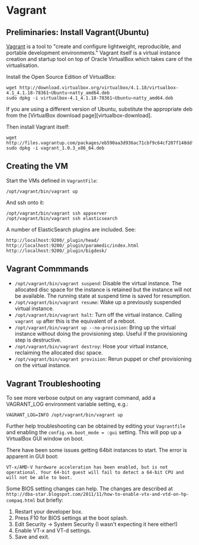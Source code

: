 Vagrant
=======

Preliminaries: Install Vagrant(Ubuntu)
--------------------------------------
[Vagrant][vagrant] is a tool to "create and configure lightweight, reproducible,
and portable development environments." Vagrant itself is a virtual instance
creation and startup tool on top of Oracle VirtualBox which takes care of the
virtualisation.

Install the Open Source Edition of VirtualBox:

    wget http://download.virtualbox.org/virtualbox/4.1.18/virtualbox-4.1_4.1.18-78361~Ubuntu~natty_amd64.deb
    sudo dpkg -i virtualbox-4.1_4.1.18-78361~Ubuntu~natty_amd64.deb

If you are using a different version of Ubuntu, substitute the appropriate
deb from the [VirtualBox download page][virtualbox-download].

Then install Vagrant itself:

    wget http://files.vagrantup.com/packages/eb590aa3d936ac71cbf9c64cf207f148ddfc000a/vagrant_1.0.3_x86_64.deb
    sudo dpkg -i vagrant_1.0.3_x86_64.deb


Creating the VM
---------------
Start the VMs defined in `VagrantFile`:

    /opt/vagrant/bin/vagrant up

And ssh onto it:

    /opt/vagrant/bin/vagrant ssh appserver
    /opt/vagrant/bin/vagrant ssh elasticsearch

A number of ElasticSearch plugins are included. See:

    http://localhost:9200/_plugin/head/
    http://localhost:9200/_plugin/paramedic/index.html
    http://localhost:9200/_plugin/bigdesk/


Vagrant Commmands
-----------------

* `/opt/vagrant/bin/vagrant suspend`: Disable the virtual instance. The
  allocated disc space for the instance is retained but the instance will not be
  available. The running state at suspend time is saved for resumption.
* `/opt/vagrant/bin/vagrant resume`: Wake up a previously suspended virtual
  instance.
* `/opt/vagrant/bin/vagrant halt`: Turn off the virtual instance. Calling
  `vagrant up` after this is the equivalent of a reboot.
* `/opt/vagrant/bin/vagrant up --no-provision`: Bring up the virtual instance
  without doing the provisioning step. Useful if the provisioning step is
  destructive.
* `/opt/vagrant/bin/vagrant destroy`: Hose your virtual instance, reclaiming the
  allocated disc space.
* `/opt/vagrant/bin/vagrant provision`: Rerun puppet or chef provisioning on the
  virtual instance.


Vagrant Troubleshooting
-----------------------

To see more verbose output on any vagrant command, add a VAGRANT_LOG environment
variable setting, e.g.:

    VAGRANT_LOG=INFO /opt/vagrant/bin/vagrant up

Further help troubleshooting can be obtained by editing your `Vagrantfile` and
enabling the `config.vm.boot_mode = :gui` setting. This will pop up a VirtualBox
GUI window on boot.

There have been some issues getting 64bit instances to start. The error is
apparent in GUI boot:

    VT-x/AMD-V hardware acceleration has been enabled, but is not
    operational. Your 64-bit guest will fail to detect a 64-bit CPU and
    will not be able to boot.

Some BIOS setting changes can help. The changes are described at
`http://dba-star.blogspot.com/2011/11/how-to-enable-vtx-and-vtd-on-hp-compaq.html`
but briefly:

1. Restart your developer box.
2. Press F10 for BIOS settings at the boot splash.
3. Edit Security -> System Security (I wasn't expecting it here either!)
4. Enable VT-x and VT-d settings.
5. Save and exit.


[vagrant]: http://vagrantup.com
